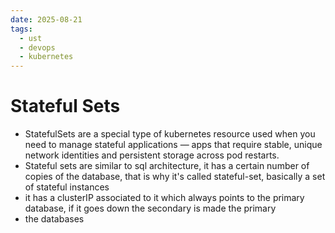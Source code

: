 ```yaml
---
date: 2025-08-21
tags:
  - ust
  - devops
  - kubernetes
---
```


# Stateful Sets

- StatefulSets are a special type of kubernetes resource used when you need to manage stateful applications — apps that require stable, unique network identities and persistent storage across pod restarts.
- Stateful sets are similar to sql architecture, it has a certain number of copies of the database, that is why it's called stateful-set, basically a set of stateful instances 
- it has a clusterIP associated to it which always points to the primary database, if it goes down the secondary is made the primary 
- the databases 

